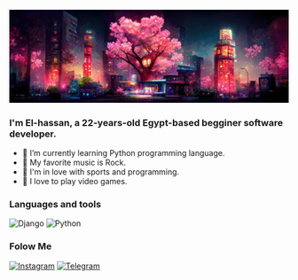 [![Header](https://github.com/NiaRiver/NiaRiver/blob/main/assets/pic222.png)](https://deathnote.fandom.com/wiki/Near)
<p> </p>

### I'm El-hassan, a 22-years-old Egypt-based begginer software developer.

- 🌱 I’m currently learning Python programming language.
- 🎵 My favorite music is Rock.
- 🏃 I'm in love with sports and programming.
- 👾 I love to play video games.

### Languages and tools
![Django](https://img.shields.io/badge/-Django-green?style=for-the-badge&logo=Django)
![Python](https://img.shields.io/badge/-Python-blue?style=for-the-badge&logo=Python&logoColor=yellow)

### Folow Me

[![Instagram](https://img.shields.io/badge/-Instagram-white?style=for-the-badge&logo=instagram)](https://www.instagram.com/seaparadiset/#)
[![Telegram](https://img.shields.io/badge/-telegram-white?style=for-the-badge&logo=telegram
)](https://t.me/seaparadiset)
<!-- Your content here -->

